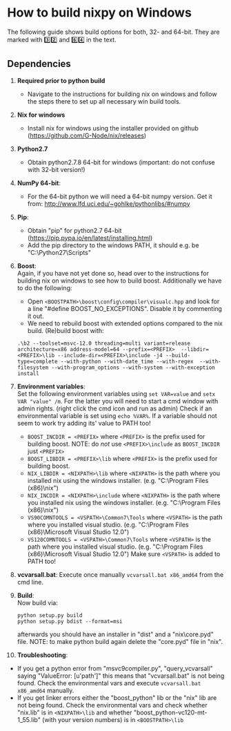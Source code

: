 How to build nixpy on Windows
=============================

The following guide shows build options for both, 32- and 64-bit. They are marked with :three::two: and :six::four: in the text.

Dependencies
------------

1. **Required prior to python build**
   - Navigate to the instructions for building nix on windows and follow the steps there to set up all necessary win build tools.

2. **Nix for windows**
   - Install nix for windows using the installer provided on github (https://github.com/G-Node/nix/releases)

3. **Python2.7**
   - Obtain python2.7.8 64-bit for windows (important: do not confuse with 32-bit version!)

4. **NumPy 64-bit**:
   - For the 64-bit python we will need a 64-bit numpy version. Get it from: http://www.lfd.uci.edu/~gohlke/pythonlibs/#numpy

5. **Pip**:
   - Obtain "pip" for python2.7 64-bit (https://pip.pypa.io/en/latest/installing.html)
   - Add the pip directory to the windows PATH, it should e.g. be "C:\Python27\Scripts"

6. **Boost**:<br>
   Again, if you have not yet done so, head over to the instructions for building nix on windows to see how to build boost. Additionally we have to do the following:
   - Open `<BOOSTPATH>\boost\config\compiler\visualc.hpp` and look for a line "#define BOOST_NO_EXCEPTIONS". Disable it by commenting it out.
   - We need to rebuild boost with extended options compared to the nix build. (Re)build boost with:<br>
    ```
    .\b2 --toolset=msvc-12.0 threading=multi variant=release architecture=x86 address-model=64 --prefix=<PREFIX>  --libdir=<PREFIX>\lib --include-dir=<PREFIX>\include -j4 --build-type=complete --with-python --with-date_time --with-regex  --with-filesystem --with-program_options --with-system --with-exception install
    ```
7. **Environment variables**:<br>
   Set the following environment variables using `set VAR=value` and `setx VAR "value" /m`. For the latter you will need to start a cmd window with admin rights. (right click the cmd icon and run as admin) Check if an environmental variable is set using `echo %VAR%`. If a variable should not seem to work try adding its' value to PATH too!
   - `BOOST_INCDIR = <PREFIX>` where `<PREFIX>` is the prefix used for building boost. NOTE: do _not_ use `<PREFIX>\include` as `BOOST_INCDIR` just `<PREFIX>`
   - `BOOST_LIBDIR = <PREFIX>\lib` where `<PREFIX>` is the prefix used for building boost.
   - `NIX_LIBDIR = <NIXPATH>\lib` where `<NIXPATH>` is the path where you installed nix using the windows installer. (e.g. "C:\Program Files (x86)\nix")
   - `NIX_INCDIR = <NIXPATH>\include` where `<NIXPATH>` is the path where you installed nix using the windows installer. (e.g. "C:\Program Files (x86)\nix")
   - `VS90COMNTOOLS = <VSPATH>\Common7\Tools` where `<VSPATH>` is the path where you installed visual studio. (e.g. "C:\Program Files (x86)\Microsoft Visual Studio 12.0")
   - `VS120COMNTOOLS = <VSPATH>\Common7\Tools` where `<VSPATH>` is the path where you installed visual studio. (e.g. "C:\Program Files (x86)\Microsoft Visual Studio 12.0") Make sure `<VSPATH>` is added to PATH too!

8. **vcvarsall.bat**:
   Execute once manually `vcvarsall.bat x86_amd64` from the cmd line.

9. **Build**:<br>
   Now build via:
    ```
    python setup.py build
    python setup.py bdist --format=msi
    ```
    afterwards you should have an installer in "dist\" and a "nix\core.pyd" file. NOTE: to make python build again delete the "core.pyd" file in "nix".

10. **Troubleshooting**:<br>
  - If you get a python error from "msvc9compiler.py", "query_vcvarsall" saying "ValueError: [u'path']" this means that "vcvarsall.bat" is not being found. Check the environmental vars and execute `vcvarsall.bat x86_amd64` manually.
  - If you get linker errors either the "boost_python" lib or the "nix" lib are not being found. Check the environmental vars and check whether "nix.lib" is in `<NIXPATH>\lib` and whether "boost_python-vc120-mt-1_55.lib" (with your version numbers) is in `<BOOSTPATH>\lib`

